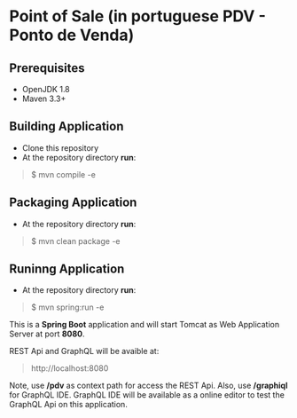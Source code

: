# Point of Sale (in portuguese PDV - Ponto de Venda)

## Prerequisites

- OpenJDK 1.8
- Maven 3.3+

## Building Application

- Clone this repository
- At the repository directory **run**:
> $ mvn compile -e

## Packaging Application

- At the repository directory **run**:
> $ mvn clean package -e

## Runinng Application

- At the repository directory **run**:
> $ mvn spring:run -e

This is a **Spring Boot** application and will start Tomcat as Web Application Server at port **8080**.

REST Api and GraphQL will be avaible at:

> http://localhost:8080

Note, use **/pdv** as context path for access the REST Api. Also, use **/graphiql** for GraphQL IDE. GraphQL IDE will be available 
as a online editor to test the GraphQL Api on this application.
